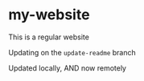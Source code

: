 # my-website

This is a regular website


Updating on the `update-readme` branch

Updated locally, AND now remotely
